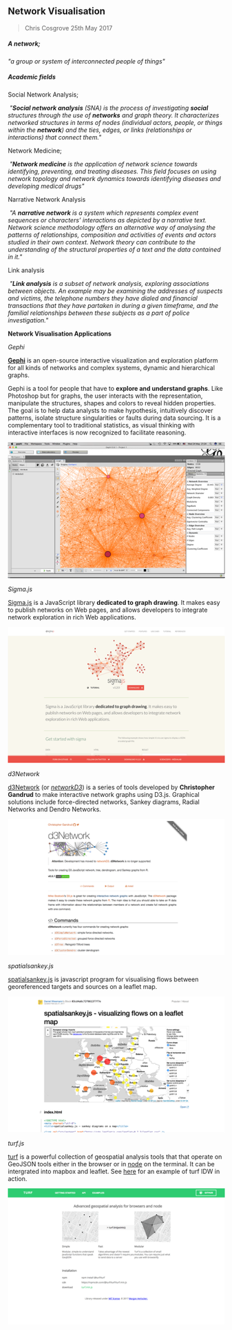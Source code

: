 ## Network Visualisation

> Chris Cosgrove 25th May 2017
>



##### A network;

*"a group or system of interconnected people of things"*



##### Academic fields

Social Network Analysis;

​	*"**Social network analysis** (SNA) is the process of investigating **social** structures through the use of **networks** and graph theory. It characterizes networked structures in terms of nodes (individual actors, people, or things within the **network**) and the ties, edges, or links (relationships or interactions) that connect them."*



Network Medicine;

​	*"**Network medicine** is the application of network science towards identifying, preventing, and treating diseases. This field focuses on using network topology and network dynamics towards identifying diseases and developing medical drugs"*



Narrative Network Analysis

​	*"A **narrative network** is a system which represents complex event sequences or characters’ interactions as depicted by a narrative text. Network science methodology offers an alternative way of analysing the patterns of relationships, composition and activities of events and actors studied in their own context. Network theory can contribute to the understanding of the structural properties of a text and the data contained in it."*



Link analysis

​	*"**Link analysis** is a subset of network analysis, exploring associations between objects. An example may be examining the addresses of suspects and victims, the telephone numbers they have dialed and financial transactions that they have partaken in during a given timeframe, and the familial relationships between these subjects as a part of police investigation."*



**Network Visualisation Applications**

*Gephi*

**[Gephi](https://gephi.org/)** is an open-source interactive visualization and exploration platform for all kinds of networks and complex systems, dynamic and hierarchical graphs.

Gephi is a tool for people that have to **explore and understand graphs**. Like Photoshop but for graphs, the user interacts with the representation, manipulate the structures, shapes and colors to reveal hidden properties. The goal is to help data analysts to make hypothesis, intuitively discover patterns, isolate structure singularities or faults during data sourcing. It is a complementary tool to traditional statistics, as visual thinking with interactive interfaces is now recognized to facilitate reasoning.

![Gephi](img/Gephi_screenshot.png)



*Sigma.js*

[Sigma.js](http://sigmajs.org/) is a JavaScript library **dedicated to graph drawing**. It makes easy to publish networks on Web pages, and allows developers to integrate network exploration in rich Web applications.

![Sigma.js](img/Sigmajs_screenshot.png)



*d3Network*

[d3Network](http://christophergandrud.github.io/d3Network/) (or *[networkD3](http://christophergandrud.github.io/networkD3/)*) is a series of tools developed by **Christopher Gandrud** to make interactive network graphs using D3.js. Graphical solutions include force-directed networks, Sankey diagrams, Radial Networks and Dendro Networks.

![d3Network](img/d3Network_screenshot.png)



*spatialsankey.js*

[spatialsankey.js](http://bl.ocks.org/yellowcap/03cd4a6c72f661377f7e) is javascript program for visualising flows between georeferenced targets and sources on a leaflet map. 



![spatialsankey.js](img/spatialsankey_screenshot.png)



*turf.js*

[turf](http://turfjs.org/) is a powerful collection of geospatial analysis tools that that operate on GeoJSON tools either in the browser or in [node](https://nodejs.org/en/) on the terminal. It can be intergrated into mapbox and leaflet. See [here](http://hatschit.alkaid.uberspace.de/IDW_TURF_Choropletes/Potsdam_example.html) for an example of turf IDW in action.



![turf.js](img/turf_screenshot.png)

 